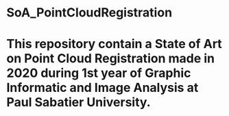 # SoA_PointCloudRegistration

# This repository contain a State of Art on Point Cloud Registration made in 2020 during 1st year of Graphic Informatic and Image Analysis at Paul Sabatier University.
